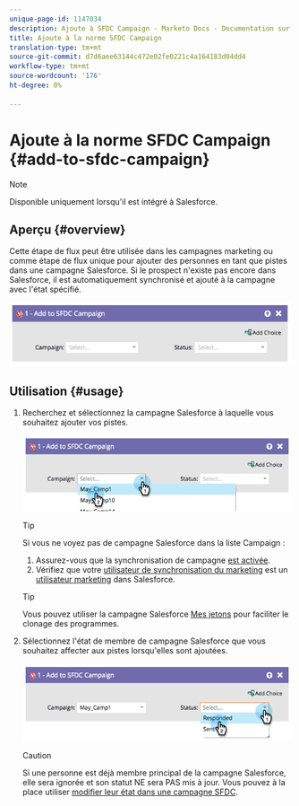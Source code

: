 ```yaml
---
unique-page-id: 1147034
description: Ajoute à SFDC Campaign - Marketo Docs - Documentation sur les produits
title: Ajoute à la norme SFDC Campaign
translation-type: tm+mt
source-git-commit: d7d6aee63144c472e02fe0221c4a164183d04dd4
workflow-type: tm+mt
source-wordcount: '176'
ht-degree: 0%

---
```



# Ajoute à la norme SFDC Campaign {#add-to-sfdc-campaign}

>[!NOTE]
>
>Disponible uniquement lorsqu&#39;il est intégré à Salesforce.

## Aperçu {#overview}

Cette étape de flux peut être utilisée dans les campagnes marketing ou comme étape de flux unique pour ajouter des personnes en tant que pistes dans une campagne Salesforce. Si le prospect n&#39;existe pas encore dans Salesforce, il est automatiquement synchronisé et ajouté à la campagne avec l&#39;état spécifié.

![](assets/image2014-9-22-15-3a43-3a36.png)

## Utilisation {#usage}

1. Recherchez et sélectionnez la campagne Salesforce à laquelle vous souhaitez ajouter vos pistes.

   ![](assets/image2014-9-22-15-3a43-3a45.png)

   >[!TIP]
   >
   >Si vous ne voyez pas de campagne Salesforce dans la liste Campaign :
   >
   >    
   >    
   >    1. Assurez-vous que la synchronisation de campagne [est activée](../../../../product-docs/crm-sync/salesforce-sync/setup/optional-steps/enable-disable-campaign-sync.md).
   >    1. Vérifiez que votre [utilisateur de synchronisation du marketing](../../../../product-docs/crm-sync/salesforce-sync/setup/enterprise-unlimited-edition/step-2-of-3-create-a-salesforce-user-for-marketo-enterprise-unlimited.md) est un [utilisateur marketing](../../../../product-docs/crm-sync/salesforce-sync/setup/optional-steps/enable-disable-campaign-sync/make-marketo-sync-user-a-marketing-user.md) dans Salesforce.


   >[!TIP]
   >
   >Vous pouvez utiliser la campagne Salesforce [Mes jetons](../../../../product-docs/core-marketo-concepts/programs/tokens/managing-my-tokens.md) pour faciliter le clonage des programmes.

1. Sélectionnez l&#39;état de membre de campagne Salesforce que vous souhaitez affecter aux pistes lorsqu&#39;elles sont ajoutées.

   ![](assets/image2014-9-22-15-3a45-3a2.png)

   >[!CAUTION]
   >
   >Si une personne est déjà membre principal de la campagne Salesforce, elle sera ignorée et son statut NE sera PAS mis à jour. Vous pouvez à la place utiliser [modifier leur état dans une campagne SFDC](change-status-in-sfdc-campaign.md).

